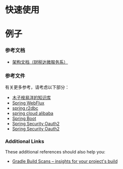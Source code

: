 # 快速使用
# 例子
### 参考文档

* [架构文档（财税达微服务系）](https://www.yuque.com/molvxiaopingzhu/srf7xv/vfqxl0)
### 参考文件

有关更多参考，请考虑以下部分：

* [木子桉易洋的知识库](https://www.yuque.com/molvxiaopingzhu/srf7xv)
* [Spring WebFlux](https://docs.gradle.org)
* [spring r2dbc](https://docs.gradle.org)
* [spring cloud alibaba](https://docs.gradle.org)
* [Spring Boot](https://docs.spring.io/spring-boot/docs/2.4.1/gradle-plugin/reference/html/)
* [Spring Security Oauth2](https://docs.spring.io/spring-boot/docs/2.4.1/gradle-plugin/reference/html/)
* [Spring Security Oauth2](https://docs.spring.io/spring-boot/docs/2.4.1/gradle-plugin/reference/html/)

### Additional Links

These additional references should also help you:

* [Gradle Build Scans – insights for your project's build](https://scans.gradle.com#gradle)

